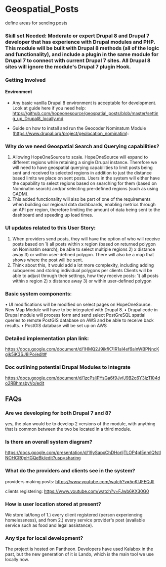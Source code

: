 # Geospatial_Posts
define areas for sending posts

### Skill set Needed: Moderate or expert Drupal 8 and Drupal 7 developer that has experience with Drupal modules and PHP. This module will be built with Drupal 8 methods (all of the logic and functionality), and include a plugin in the same module for Drupal 7 to connect with current Drupal 7 sites. All Drupal 8 sites will ignore the module's Drupal 7 plugin Hook.

### Getting Involved

#### Environment
* Any basic vanilla Drupal 8 environment is acceptable for development. Look at guide here if you need help: https://github.com/hopeonesource/geospatial_posts/blob/master/setting_up_Drupal8_locally.md

* Guide on how to install and run the Geocoder Nominatum Module (https://www.drupal.org/project/geolocation_nominatim): 

### Why do we need Geospatial Search and Querying capabilities?
1.	Allowing HopeOneSource to scale. HopeOneSource will expand to different regions while retaining a single Drupal instance. Therefore we will need to have geospatial querying capabilities to limit posts being sent and received to selected regions in addition to just the distance based limits we place on sent posts. Users in the system will either have the capability to select regions based on searching for them (based on Nominatim search) and/or selecting pre-defined regions (such as using GADM).
2.	This added functionality will also be part of one of the requirements when building our regional data dashboards, enabling metrics through an API per region, therefore limiting the amount of data being sent to the dashboard and speeding up load times. 

### UI updates related to this User Story:
1.	When providers send posts, they will have the option of who will receive posts based on 1) all posts within x region (based on returned polygon on Nominatim search); be able to select multiple regions 2) x distance away 3) or within user-defined polygon. There will also be a map that shows where the post will be sent.
2.	Think about this, it would add a lot more complexity, including adding subqueries and storing individual polygons per clients Clients will be able to adjust through their settings, how they receive posts: 1) all posts within x region 2) x distance away 3) or within user-defined polygon

### Basic system components:
•	UI modifications will be modified on select pages on HopeOneSource. New Map Module will have to be integrated with Drupal 8.
•	Drupal code in Drupal module will process form and send select PostGreSQL spatial queries to remote PostGIS database on AWS and be able to receive back results.
•	PostGIS database will be set up on AWS 

### Detailed implementation plan link:
https://docs.google.com/document/d/1HMQ2J9ikfK7IR1aI4ef6alnWBPNncKgik5iK3SJ8lPo/edit#

### Doc outlining potential Drupal Modules to integrate
https://docs.google.com/document/d/1zcPsljPYsGa6f9JvfJ9B2c6Y3lzTl04do2RBhmsbyVo/edit


## FAQs

### Are we developing for both Drupal 7 and 8?
yes, the plan would be to develop 2 versions of the module, with anything that is common between the two be located in a third module.

### Is there an overall system diagram?
https://docs.google.com/presentation/d/19ySapxChDHorljTLOP4pI5nmlQfstlNOHCR0pHGQeBk/edit?usp=sharing 

### What do the providers and clients see in the system?
providers making posts: https://www.youtube.com/watch?v=5qKlJFEQJlI

clients registering: https://www.youtube.com/watch?v=FJwb6KX30G0 

### How is user location stored at present?
We store lat/long of 1.) every client registered (person experiencing homelessness), and from 2.) every service provider's post (available service such as food and legal assistance).

### Any tips for local development?
The project is hosted on Pantheon. Developers have used Kalabox in the past, but the new generation of it is Lando, which is the main tool we use locally now.
